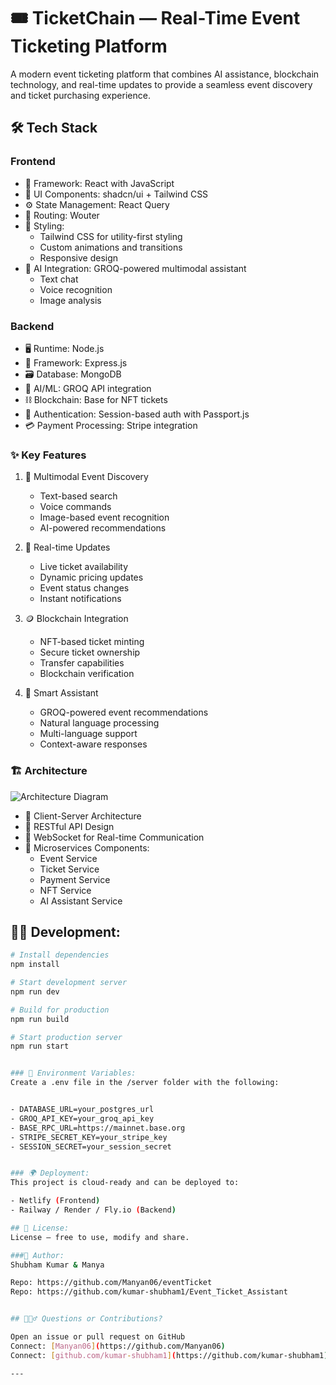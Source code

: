 # 🎟️ TicketChain — Real-Time Event Ticketing Platform


A modern event ticketing platform that combines AI assistance, blockchain technology, and real-time updates to provide a seamless event discovery and ticket purchasing experience.

## 🛠 Tech Stack

### Frontend
- 🧩 Framework: React with JavaScript
- 🧱 UI Components: shadcn/ui + Tailwind CSS
- ⚙️ State Management: React Query
- 🧭 Routing: Wouter
- 🎨 Styling:
  - Tailwind CSS for utility-first styling
  - Custom animations and transitions
  - Responsive design
- 🤖 AI Integration: GROQ-powered multimodal assistant
  - Text chat
  - Voice recognition
  - Image analysis

### Backend
- 🖥 Runtime: Node.js
- 🚀 Framework: Express.js
- 🗃 Database: MongoDB
- 🧠 AI/ML: GROQ API integration
- ⛓ Blockchain: Base for NFT tickets
- 🔐 Authentication: Session-based auth with Passport.js
- 💳 Payment Processing: Stripe integration

### ✨ Key Features

1. 🧠 Multimodal Event Discovery
   - Text-based search
   - Voice commands
   - Image-based event recognition
   - AI-powered recommendations

2. 🔴 Real-time Updates
   - Live ticket availability
   - Dynamic pricing updates
   - Event status changes
   - Instant notifications

3. 🪙 Blockchain Integration
   - NFT-based ticket minting
   - Secure ticket ownership
   - Transfer capabilities
   - Blockchain verification

4. 💬 Smart Assistant
   - GROQ-powered event recommendations
   - Natural language processing
   - Multi-language support
   - Context-aware responses

### 🏗 Architecture

![Architecture Diagram](./assets/architecture-diagram.png)

- 🧩 Client-Server Architecture
- 🔗 RESTful API Design
- 🔄 WebSocket for Real-time Communication
- 🧱 Microservices Components:
  - Event Service
  - Ticket Service
  - Payment Service
  - NFT Service
  - AI Assistant Service

## 🧑‍💻 Development:
```bash
# Install dependencies
npm install

# Start development server
npm run dev

# Build for production
npm run build

# Start production server
npm run start


### 🔐 Environment Variables:
Create a .env file in the /server folder with the following:


- DATABASE_URL=your_postgres_url
- GROQ_API_KEY=your_groq_api_key
- BASE_RPC_URL=https://mainnet.base.org
- STRIPE_SECRET_KEY=your_stripe_key
- SESSION_SECRET=your_session_secret


### 🌍 Deployment:
This project is cloud-ready and can be deployed to:

- Netlify (Frontend)
- Railway / Render / Fly.io (Backend)

## 📜 License:
License — free to use, modify and share.

###👤 Author:
Shubham Kumar & Manya

Repo: https://github.com/Manyan06/eventTicket
Repo: https://github.com/kumar-shubham1/Event_Ticket_Assistant


## 🙋🏻‍♂️ Questions or Contributions?

Open an issue or pull request on GitHub
Connect: [Manyan06](https://github.com/Manyan06) 
Connect: [github.com/kumar-shubham1](https://github.com/kumar-shubham1)

---

